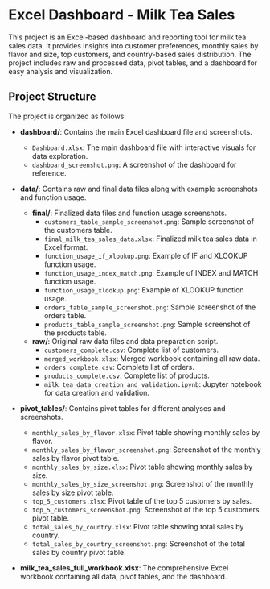 # Excel Dashboard - Milk Tea Sales

This project is an Excel-based dashboard and reporting tool for milk tea sales data. It provides insights into customer preferences, monthly sales by flavor and size, top customers, and country-based sales distribution. The project includes raw and processed data, pivot tables, and a dashboard for easy analysis and visualization.

## Project Structure

The project is organized as follows:

- **dashboard/**: Contains the main Excel dashboard file and screenshots.
  - `Dashboard.xlsx`: The main dashboard file with interactive visuals for data exploration.
  - `dashboard_screenshot.png`: A screenshot of the dashboard for reference.

- **data/**: Contains raw and final data files along with example screenshots and function usage.
  - **final/**: Finalized data files and function usage screenshots.
    - `customers_table_sample_screenshot.png`: Sample screenshot of the customers table.
    - `final_milk_tea_sales_data.xlsx`: Finalized milk tea sales data in Excel format.
    - `function_usage_if_xlookup.png`: Example of IF and XLOOKUP function usage.
    - `function_usage_index_match.png`: Example of INDEX and MATCH function usage.
    - `function_usage_xlookup.png`: Example of XLOOKUP function usage.
    - `orders_table_sample_screenshot.png`: Sample screenshot of the orders table.
    - `products_table_sample_screenshot.png`: Sample screenshot of the products table.
  - **raw/**: Original raw data files and data preparation script.
    - `customers_complete.csv`: Complete list of customers.
    - `merged_workbook.xlsx`: Merged workbook containing all raw data.
    - `orders_complete.csv`: Complete list of orders.
    - `products_complete.csv`: Complete list of products.
    - `milk_tea_data_creation_and_validation.ipynb`: Jupyter notebook for data creation and validation.

- **pivot_tables/**: Contains pivot tables for different analyses and screenshots.
  - `monthly_sales_by_flavor.xlsx`: Pivot table showing monthly sales by flavor.
  - `monthly_sales_by_flavor_screenshot.png`: Screenshot of the monthly sales by flavor pivot table.
  - `monthly_sales_by_size.xlsx`: Pivot table showing monthly sales by size.
  - `monthly_sales_by_size_screenshot.png`: Screenshot of the monthly sales by size pivot table.
  - `top_5_customers.xlsx`: Pivot table of the top 5 customers by sales.
  - `top_5_customers_screenshot.png`: Screenshot of the top 5 customers pivot table.
  - `total_sales_by_country.xlsx`: Pivot table showing total sales by country.
  - `total_sales_by_country_screenshot.png`: Screenshot of the total sales by country pivot table.

- **milk_tea_sales_full_workbook.xlsx**: The comprehensive Excel workbook containing all data, pivot tables, and the dashboard.